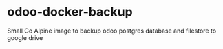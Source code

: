 # odoo-docker-backup

Small Go Alpine image to backup odoo postgres database and filestore to google drive